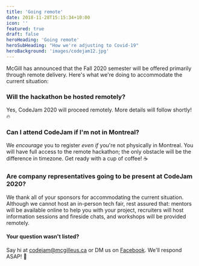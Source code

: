```yaml
---
title: 'Going remote'
date: 2018-11-28T15:15:34+10:00
icon: ''
featured: true
draft: false
heroHeading: 'Going remote'
heroSubHeading: "How we're adjusting to Covid-19"
heroBackground: 'images/codejam12.jpg'
---
```


McGill has announced that the Fall 2020 semester will be offered primarily through remote delivery. Here's what we're doing to accommodate the current situation:

### Will the hackathon be hosted remotely?

Yes, CodeJam 2020 will proceed remotely. More details will follow shortly! 🔥

### Can I attend CodeJam if I'm not in Montreal?

We _encourage_ you to register _even if_ you're not physically in Montreal. You will have full access to the remote hackathon; the only obstacle will be the difference in timezone. Get ready with a cup of coffee! ☕

### Are company representatives going to be present at CodeJam 2020?

We thank all of your sponsors for accommodating the current situation. Although we cannot host an in-person tech fair, rest assured that: mentors will be available online to help you with your project, recruiters will host information sessions and fireside chats, and workshops will be provided remotely.

#### Your question wasn't listed?

Say hi at [codejam@mcgilleus.ca](mailto:codejam@mcgilleus.ca) or DM us on [Facebook](https://www.facebook.com/mcgillcodejam). We'll respond ASAP! 📧
